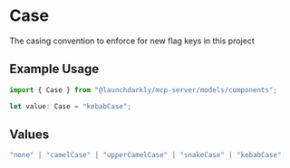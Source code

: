 # Case

The casing convention to enforce for new flag keys in this project

## Example Usage

```typescript
import { Case } from "@launchdarkly/mcp-server/models/components";

let value: Case = "kebabCase";
```

## Values

```typescript
"none" | "camelCase" | "upperCamelCase" | "snakeCase" | "kebabCase"
```